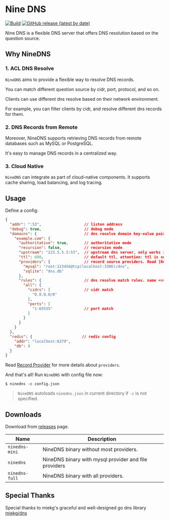 # Nine DNS
[![Build](https://github.com/wintbiit/NineDNS/actions/workflows/build.yml/badge.svg)](https://github.com/wintbiit/NineDNS/actions/workflows/build.yml)
[![GitHub release (latest by date)](https://img.shields.io/github/v/release/wintbiit/NineDNS)](https://github.com/wintbiit/NineDNS/releases)

Nine DNS is a flexible DNS server that offers DNS resolution based on the question source.

## Why NineDNS
### 1. ACL DNS Resolve
`NineDNS` aims to provide a flexible way to resolve DNS records.

You can match different question source by cidr, port, protocol, and so on.

Clients can use different dns resolve based on their network environment.

For example, you can filter clients by cidr, and resolve different dns records for them.

### 2. DNS Records from Remote
Moreover, NineDNS supports retrieving DNS records from remote databases such as MySQL or PostgreSQL.

It's easy to manage DNS records in a centralized way.

### 3. Cloud Native
`NineDNS` can integrate as part of cloud-native components. It supports cache sharing, load balancing, and log tracing.

## Usage
Define a config:
```json
{
  "addr": ":53",                   // listen address
  "debug": true,                   // debug mode
  "domains": {                     // dns resolve domain key-value pairs. domain <===> resolve config
    "example.com": {
      "authoritative": true,       // authoritative mode
      "recursion": false,          // recursion mode
      "upstream": "223.5.5.5:53",  // upstream dns server, only works in recursion mode
      "ttl": 600,                  // default ttl, attention: ttl is server level, not record level. server re-fetch record source ttl
      "providers": {               // record source providers. Read [Record Provider](#record-provider) for more details
        "mysql": "root:123456@tcp(localhost:3306)/dns",
        "sqlite": "dns.db"
      },
      "rules": {                   // dns resolve match rules. name <===> rule. Name is also used as table name in mysql record source
        "all": {
          "cidrs": [               // cidr match
            "0.0.0.0/0"
          ],
          "ports": [
            "1-65535"              // port match
          ]
        }
      }
    }
  },
  "redis": {                      // redis config
    "addr": "localhost:6379",
    "db": 8
  }
}
```
Read [Record Provider](provider/README.md) for more details about `providers`.

And that's all! Run `NineDNS` with config file now:
```shell
$ ninedns -c config.json
```
> `NineDNS` autoloads `ninedns.json` in current directory if `-c` is not specified.


## Downloads
Download from [releases](https://github.com/wintbiit/NineDNS/releases) page.

| Name           | Description                                           |
|----------------|-------------------------------------------------------|
| `ninedns-mini` | NineDNS binary without most providers.                |
| `ninedns`      | NineDNS binary with mysql provider and file providers |
| `ninedns-full` | NineDNS binary with all providers.                    |

## Special Thanks
Special thanks to miekg's graceful and well-designed go dns library [miekg/dns](https://github.com/miekg/dns)
